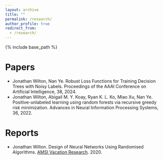 ```yaml
---
layout: archive
title: ""
permalink: /research/
author_profile: true
redirect_from: 
  - /research/
---
```


{% include base_path %}

Papers
======
* Jonathan Wilton, Nan Ye. Robust Loss Functions for Training Decision Trees with Noisy Labels. Proceedings of the AAAI Conference on Artificial Intelligence, 38, 2024.
* Jonathan Wilton, Abigail M. Y. Koay, Ryan K. L. Ko, Miao Xu, Nan Ye. Positive-unlabeled learning using random forests via recursive greedy risk minimization. Advances in Neural Information Processing Systems, 36, 2022.

Reports
======
* Jonathan Wilton. Design of Neural Networks Using Randomised Algorithms. [AMSI Vacation Research](https://vrs.amsi.org.au/wp-content/uploads/sites/84/2020/01/wilton_jonathan_vrs-report.pdf). 2020.
